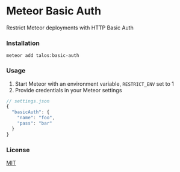 # Meteor Basic Auth

Restrict Meteor deployments with HTTP Basic Auth

### Installation

```console
meteor add talos:basic-auth
```

### Usage

1. Start Meteor with an environment variable, ```RESTRICT_ENV``` set to 1
2. Provide credentials in your Meteor settings
```javascript
// settings.json
{
  "basicAuth": {
    "name": "foo",
    "pass": "bar"
  }
}
```

### License

[MIT](LICENSE)